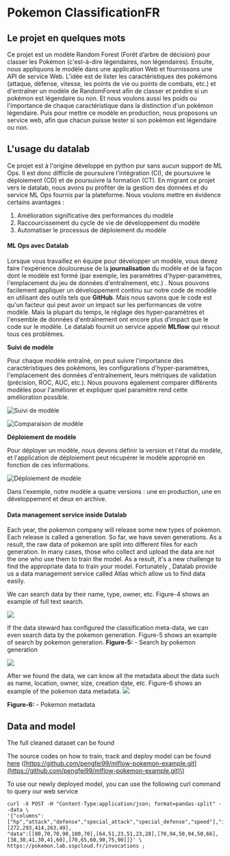 # Pokemon ClassificationFR

## Le projet en quelques mots

Ce projet est un modèle Random Forest \(Forêt d’arbre de décision\) pour classer les Pokémon \(c'est-à-dire légendaires, non légendaires\). Ensuite, nous appliquons le modèle dans une application Web et fournissons une API de service Web. L'idée est de lister les caractéristiques des pokémons \(attaque, défense,  vitesse, les points de vie ou points de combats, etc.\) et d'entraîner un modèle de RandomForest afin de classer et prédire si un pokémon est légendaire ou non. Et nous voulons aussi les poids ou l'importance de chaque caractéristique dans la distinction d'un pokémon légendaire. Puis pour mettre ce modèle en production, nous proposons un service web, afin que chacun puisse tester si son pokémon est légendaire ou non.

## L'usage du datalab 

Ce projet est à l'origine développé en python pur sans aucun support de ML Ops. Il est donc difficile de poursuivre l'intégration \(CI\), de poursuivre le déploiement \(CD\) et de poursuivre la formation \(CT\). En migrant ce projet vers le datalab, nous avons pu profiter de la gestion des données et du service ML Ops fournis par la plateforme. Nous voulons mettre en évidence certains avantages : 

1. Amélioration significative des performances du modèle
2. Raccourcissement du cycle de vie de développement du modèle 
3. Automatiser le processus de déploiement du modèle

#### ML Ops avec Datalab

Lorsque vous travaillez en équipe pour développer un modèle, vous devez faire l'expérience douloureuse de la **journalisation** du modèle et de la façon dont le modèle est formé \(par exemple, les paramètres d'hyper-paramètres, l'emplacement du jeu de données d'entraînement, etc.\) . Nous pouvons facilement appliquer un développement continu sur notre code de modèle en utilisant des outils tels que **GitHub**. Mais nous savons que le code est qu'un facteur qui peut avoir un impact sur les performances de votre modèle. Mais la plupart du temps, le réglage des hyper-paramètres et l'ensemble de données d'entraînement ont encore plus d'impact que le code sur le modèle. Le datalab fournit un service appelé **MLflow** qui résout tous ces problèmes.

**Suivi de modèle**

Pour chaque modèle entraîné, on peut suivre l'importance des caractéristiques des pokémons, les configurations d'hyper-paramètres, l'emplacement des données d'entraînement, leurs métriques de validation \(précision, ROC, AUC, etc.\). Nous pouvons également comparer différents modèles pour l'améliorer et expliquer quel paramètre rend cette amélioration possible.

![Suivi de mod&#xE8;le](https://minio.lab.sspcloud.fr/pengfei/diffusion/pokemon/pokemon_metric.PNG)

![Comparaison de mod&#xE8;le](https://minio.lab.sspcloud.fr/pengfei/diffusion/pokemon/pokemon_mdoel_camparing.PNG)

**Déploiement de modèle**

Pour déployer un modèle, nous devons définir la version et l'état du modèle, et l'application de déploiement peut récupérer le modèle approprié en fonction de ces informations. 

![D&#xE9;ploiement de mod&#xE8;le](https://minio.lab.sspcloud.fr/pengfei/diffusion/pokemon/model_version.PNG)

Dans l'exemple, notre modèle a quatre versions : une en production, une en développement et deux en archive.

#### Data management service inside Datalab

Each year, the pokemon company will release some new types of pokemon. Each release is called a generation. So far, we have seven generations. As a result, the raw data of pokemon are split into different files for each generation. In many cases, those who collect and upload the data are not the one who use them to train the model. As a result, it's a new challenge to find the appropriate data to train your model. Fortunately , Datalab provide us a data management service called Atlas which allow us to find data easily.

We can search data by their name, type, owner, etc. Figure-4 shows an example of full text search.  

![](https://minio.lab.sspcloud.fr/pengfei/diffusion/pokemon/atlas_search_by_text.PNG)

If the data steward has configured the classification meta-data, we can even search data by the pokemon generation. Figure-5 shows an example of search by pokemon generation.  **Figure-5:** - Search by pokemon generation

![](https://minio.lab.sspcloud.fr/pengfei/diffusion/pokemon/atlas_search_by_class.png)

After we found the data, we can know all the metadata about the data such as name, location, owner, size, creation date, etc. Figure-6 shows an example of the pokemon data metadata. ![](https://minio.lab.sspcloud.fr/pengfei/diffusion/pokemon/atlas_data_detail.PNG)

**Figure-6:** - Pokemon metadata

## Data and model

The full cleaned dataset can be found

The source codes on how to train, track and deploy model can be found [here](https://minio.lab.sspcloud.fr/pengfei/mlflow-demo/pokemon-cleaned.csv) \([https://github.com/pengfei99/mlflow-pokemon-example.git](https://github.com/pengfei99/mlflow-pokemon-example.git)\)

To use our newly deployed model, you can use the following curl command to query our web service

```text
curl -X POST -H "Content-Type:application/json; format=pandas-split" --data \
'{"columns":["hp","attack","defense","special_attack","special_defense","speed"],"index":[272,293,414,263,49],
"data":[[80,70,70,90,100,70],[64,51,23,51,23,28],[70,94,50,94,50,66],[38,30,41,30,41,60],[70,65,60,90,75,90]]}' \
https://pokemon.lab.sspcloud.fr/invocations ;
```

